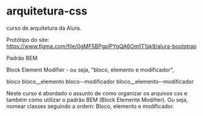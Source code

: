 # arquitetura-css
curso de arquitetura da Alura. 

Protótipo do site: https://www.figma.com/file/0gMF5BPgplPYqQA6Om1T1sk9/alura-bootstrap

Padrão BEM

Block Element Modifier - ou seja, "bloco, elemento e modificador",

bloco
bloco__elemento
bloco--modificador
bloco__elemento--modificador

Neste curso é abordado o assunto de como organizar os arquivos css e também como utilizar o padrão BEM (Block Elemente Modifier). Ou seja, nomear classes seguindo a ordem: Bloco, elemento e modificador.